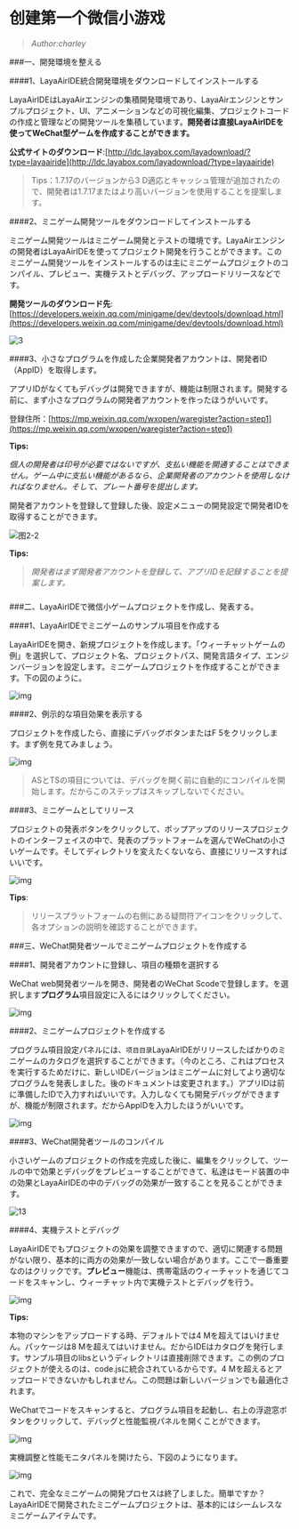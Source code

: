 # 创建第一个微信小游戏

>*Author:charley*

###一、開発環境を整える

####1、LayaAirIDE統合開発環境をダウンロードしてインストールする

LayaAirIDEはLayaAirエンジンの集積開発環境であり、LayaAirエンジンとサンプルプロジェクト、UI、アニメーションなどの可視化編集、プロジェクトコードの作成と管理などの開発ツールを集積しています。**開発者は直接LayaAirIDEを使ってWeChat型ゲームを作成することができます。**

**公式サイトのダウンロード**:[http://ldc.layabox.com/layadownload/?type=layaairide](http://ldc.layabox.com/layadownload/?type=layaairide)

>Tips：1.7.17のバージョンから3 D適応とキャッシュ管理が追加されたので、開発者は1.7.17またはより高いバージョンを使用することを提案します。



####2、ミニゲーム開発ツールをダウンロードしてインストールする

ミニゲーム開発ツールはミニゲーム開発とテストの環境です。LayaAirエンジンの開発者はLayaAirIDEを使ってプロジェクト開発を行うことができます。このミニゲーム開発ツールをインストールするのは主にミニゲームプロジェクトのコンパイル、プレビュー、実機テストとデバッグ、アップロードリリースなどです。

**開発ツールのダウンロード先**:
[https://developers.weixin.qq.com/minigame/dev/devtools/download.html](https://developers.weixin.qq.com/minigame/dev/devtools/download.html)

![3](img/3.png)  







####3、小さなプログラムを作成した企業開発者アカウントは、開発者ID（AppID）を取得します。

アプリIDがなくてもデバッグは開発できますが、機能は制限されます。開発する前に、まず小さなプログラムの開発者アカウントを作ったほうがいいです。

登録住所：[https://mp.weixin.qq.com/wxopen/waregister?action=step1](https://mp.weixin.qq.com/wxopen/waregister?action=step1)

**Tips:**

*個人の開発者は印号が必要ではないですが、支払い機能を開通することはできません。ゲーム中に支払い機能があるなら、企業開発者のアカウントを使用しなければなりません。そして、プレート番号を提出します。*

開発者アカウントを登録して登録した後、設定メニューの開発設定で開発者IDを取得することができます。

![图2-2](img/2-2.png)

**Tips:**

>*開発者はまず開発者アカウントを登録して、アプリIDを記録することを提案します。*

### 

###二、LayaAirIDEで微信小ゲームプロジェクトを作成し、発表する。

####1、LayaAirIDEでミニゲームのサンプル項目を作成する

LayaAirIDEを開き、新規プロジェクトを作成します。「ウィーチャットゲームの例」を選択して、プロジェクト名、プロジェクトパス、開発言語タイプ、エンジンバージョンを設定します。ミニゲームプロジェクトを作成することができます。下の図のように。

![img](img/5.png)



####2、例示的な項目効果を表示する

プロジェクトを作成したら、直接にデバッグボタンまたはF 5をクリックします。まず例を見てみましょう。

![img](img/5.jpg)  


>ASとTSの項目については、デバッグを開く前に自動的にコンパイルを開始します。だからこのステップはスキップしないでください。

####3、ミニゲームとしてリリース

プロジェクトの発表ボタンをクリックして、ポップアップのリリースプロジェクトのインターフェイスの中で、発表のプラットフォームを選んでWeChatの小さいゲームです。そしてディレクトリを変えたくないなら、直接にリリースすればいいです。

![img](img/7.png) 


**Tips**:

>リリースプラットフォームの右側にある疑問符アイコンをクリックして、各オプションの説明を確認することができます。



###三、WeChat開発者ツールでミニゲームプロジェクトを作成する

####1、開発者アカウントに登録し、項目の種類を選択する

WeChat web開発者ツールを開き、開発者のWeChat Scodeで登録します。を選択します**プログラム**項目設定に入るにはクリックしてください。

![img](img/8.png) 



####2、ミニゲームプロジェクトを作成する

プログラム項目設定パネルには、`项目目录`LayaAirIDEがリリースしたばかりのミニゲームのカタログを選択することができます。（今のところ、これはプロセスを実行するためだけに、新しいIDEバージョンはミニゲームに対してより適切なプログラムを発表しました。後のドキュメントは変更されます。）アプリIDは前に準備したIDで入力すればいいです。入力しなくても開発デバッグができますが、機能が制限されます。だからAppIDを入力したほうがいいです。

![img](img/8-1.png) 











####3、WeChat開発者ツールのコンパイル

小さいゲームのプロジェクトの作成を完成した後に、編集をクリックして、ツールの中で効果とデバッグをプレビューすることができて、私達はモード装置の中の効果とLayaAirIDEの中のデバッグの効果が一致することを見ることができます。

![13](img/13.png) 







####4、実機テストとデバッグ

LayaAirIDEでもプロジェクトの効果を調整できますので、適切に関連する問題がない限り、基本的に両方の効果が一致しない場合があります。ここで一番重要なのはクリックです。**プレビュー**機能は、携帯電話のウィーチャットを通じてコードをスキャンし、ウィーチャット内で実機テストとデバッグを行う。

![img](img/14.png) 


**Tips:**

本物のマシンをアップロードする時、デフォルトでは4 Mを超えてはいけません。パッケージは8 Mを超えてはいけません。だからIDEはカタログを発行します。サンプル項目のlibsというディレクトリは直接削除できます。この例のプロジェクトが使えるのは、code.jsに統合されているからです。4 Mを超えるとアップロードできないかもしれません。この問題は新しいバージョンでも最適化されます。







WeChatでコードをスキャンすると、プログラム項目を起動し、右上の浮遊窓ボタンをクリックして、デバッグと性能監視パネルを開くことができます。

![img](img/10.png)

実機調整と性能モニタパネルを開けたら、下図のようになります。

![img](img/11.png) 




これで、完全なミニゲームの開発プロセスは終了しました。簡単ですか？LayaAirIDEで開発されたミニゲームプロジェクトは、基本的にはシームレスなミニゲームアイテムです。